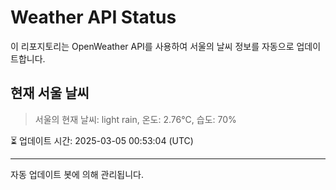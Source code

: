 
# Weather API Status

이 리포지토리는 OpenWeather API를 사용하여 서울의 날씨 정보를 자동으로 업데이트합니다.

## 현재 서울 날씨
> 서울의 현재 날씨: light rain, 온도: 2.76°C, 습도: 70%

⏳ 업데이트 시간: 2025-03-05 00:53:04 (UTC)

---
자동 업데이트 봇에 의해 관리됩니다.
